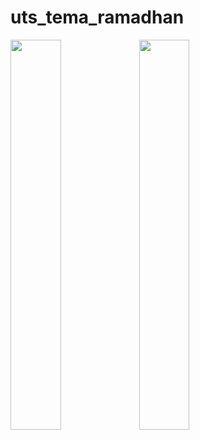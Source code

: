 # uts_tema_ramadhan
<img src="https://user-images.githubusercontent.com/53870120/80912323-6510c580-8d66-11ea-97b9-3bbc4ac70276.png" height="40%" width="40%">
<img src="https://user-images.githubusercontent.com/53870120/80912343-87a2de80-8d66-11ea-905b-cdb39181012c.png" height="40%" width="40%">
